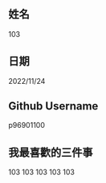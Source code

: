 姓名
----
103

日期
----
2022/11/24

Github Username
---------------
p96901100

我最喜歡的三件事
---------------
103 103 103
103 103
